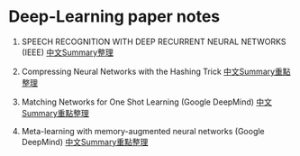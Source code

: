 # Deep-Learning paper notes

1. SPEECH RECOGNITION WITH DEEP RECURRENT NEURAL NETWORKS (IEEE)
[中文Summary整理](https://github.com/jasminehung/Deep-Learning-paper/blob/master/Speech%20Recognition%20with%20Deep%20Recurrent%20Neural%20Networks.md)

2. Compressing Neural Networks with the Hashing Trick
[中文Summary重點整理](https://github.com/jasminehung/Deep-Learning-paper/blob/master/Compressing%20Neural%20Networks%20with%20the%20Hashing%20Trick.md)

3. Matching Networks for One Shot Learning (Google DeepMind)
[中文Summary重點整理](https://github.com/jasminehung/Deep-Learning-paper/blob/master/Matching%20Networks%20for%20One%20Shot%20Learning.md)

4. Meta-learning with memory-augmented neural networks (Google DeepMind)
[中文Summary重點整理]()

